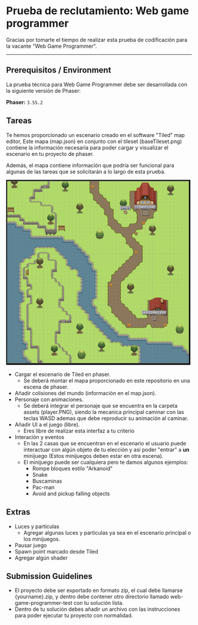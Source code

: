 # Prueba de reclutamiento: Web game programmer

Gracias por tomarte el tiempo de realizar esta prueba de codificación para la vacante "Web Game Programmer".

----

## Prerequisitos / Environment


La prueba técnica para Web Game Programmer debe ser desarrollada con la siguiente versión de Phaser:

  **Phaser:** `3.55.2`

## Tareas

Te hemos proporcionado un escenario creado en el software "Tiled" map editor, Este mapa (map.json) en conjunto con el tileset (baseTileset.png) contiene la información necesaria para poder cargar y visualizar el escenario en tu proyecto de phaser.

Además, el mapa contiene información que podría ser funcional para algunas de las tareas que se solicitarán a lo largo de esta prueba.

<img src="https://github.com/jesgonzalezGC/Prueba-Web-Game-Programmer/blob/main/MapReference.PNG" width="500" />

- Cargar el escenario de Tiled en phaser.
  - Se deberá montar el mapa proporcionado en este repositorio en una escena de phaser.
- Añadir colisiones del mundo (información en el map.json).
- Personaje con animaciones.
  - Se deberá integrar el personaje que se encuentra en la carpeta assets (player.PNG), siendo la mecanica principal caminar con las teclas WASD ademas que debe reproducir su animación al caminar.
- Añadir UI a el juego (libre).
  - Eres libre de realizar esta interfaz a tu criterio
- Interación y eventos
  - En las 2 casas que se encuentran en el escenario el usuario puede interactuar con algún objeto de tu elección y así poder "entrar" a <b>un</b> minijuego (Estos minijuegos deben estar en otra escena).
  - El minijuego puede ser cualquiera pero te damos algunos ejemplos: 
    - Rompe bloques estilo "Arkanoid"
    - Snake
    - Buscaminas
    - Pac-man
    - Avoid and pickup falling objects

## Extras
- Luces y particulas
  - Agregar algunas luces y particulas ya sea en el escenario principal o los minijuegos.
- Pausar juego
- Spawn point marcado desde Tiled
- Agregar algún shader 

## Submission Guidelines
* El proyecto debe ser exportado en formato zip, el cual debe llamarse {yourname}.zip, y dentro debe contener otro directorio llamado web-game-programmer-test con tu solución lista.
* Dentro de tu solución debes añadir un archivo con las instrucciones para poder ejecutar tu proyecto con normalidad.

